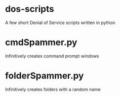 # dos-scripts
A few short Denial of Service scripts written in python

# cmdSpammer.py
Infinitively creates command prompt windows

# folderSpammer.py
Infinitively creates folders with a random name
